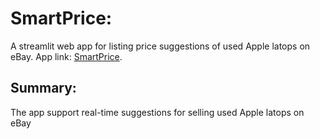 # SmartPrice:

A streamlit web app for listing price suggestions of used Apple latops on eBay. App link: [SmartPrice](https://smartprice.herokuapp.com/).

## Summary:

The app support real-time suggestions for selling used Apple latops on eBay